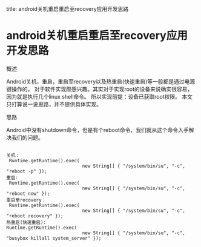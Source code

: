 title: android关机重启重启至recovery应用开发思路 

#  android关机重启重启至recovery应用开发思路 

概述

Android关机，重启，重启至recovery以及热重启(快速重启)等一般都是通过电源键操作的。
对于软件实现颇感兴趣。其实对于实现root的设备来说确实很容易，因为就是执行几个linux shell命令。
所以实现前提：设备已获取root权限。
本文只打算说一说思路，并不提供具体实现。

思路

Android中没有shutdown命令，但是有个reboot命令，我们就从这个命令入手解决我们的问题。
```

关机：
 Runtime.getRuntime().exec(
                            new String[] { "/system/bin/su", "-c", "reboot -p" });
重启:
 Runtime.getRuntime().exec(
                            new String[] { "/system/bin/su", "-c", "reboot now" });
重启至recovery：
 Runtime.getRuntime().exec(
                            new String[] { "/system/bin/su", "-c", "reboot recovery" });
热重启(快速重启):
Runtime.getRuntime().exec(
                            new String[] { "/system/bin/su", "-c", "busybox killall system_server" });

```